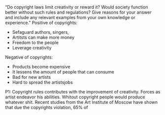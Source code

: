 “Do copyright laws limit creativity or reward it? Would society function better without such rules and regulations?
Give reasons for your answer and include any relevant examples from your own knowledge or experience.”
Positive of copyrights: 
-	Sefaguard authors, singers, 
-	Artitsts can make more money
-	Freedom to the people
-	Leverage creativity 

Negative of copyrights:
-	Products become expensive
-	It lessens the amount of people that can consume
-	Bad for new artists
-	Hard to spread the artistsjobs

P1: Copyright rules contributes with the improvement of creativity. Forces as artist endeavor his abilities.  Whitout copyright people would produce whatever shit.  Recent studies from the Art Institute of Moscow have shown that due the copyrights violation, 65% of 
